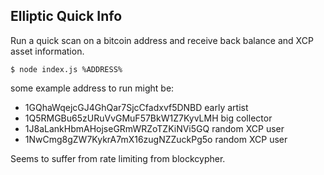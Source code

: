 ## Elliptic Quick Info

Run a quick scan on a bitcoin address and receive back balance and XCP asset information.

```
$ node index.js %ADDRESS%

```


some example address to run might be:

* 1GQhaWqejcGJ4GhQar7SjcCfadxvf5DNBD   early artist
* 1Q5RMGBu65zURuVvGMuF57BkW1Z7KyvLMH   big collector
* 1J8aLankHbmAHojseGRmWRZoTZKiNVi5GQ  random XCP user
* 1NwCmg8gZW7KykrA7mX16zugNZZuckPg5o random XCP user

Seems to suffer from rate limiting from blockcypher.